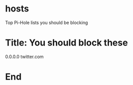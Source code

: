 # hosts
Top Pi-Hole lists you should be blocking


# Title: You should block these

0.0.0.0 twitter.com

# End
